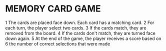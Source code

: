 
# MEMORY CARD GAME

1 The cards are placed face down. Each card has a matching card.
2 For each turn, the player select two cards.
3 If the cards match, they are removed from the board.
4 If the cards don't match, they are turned face down again.
5 At the end of the game, the player receives a score based on
6 the number of correct selections that were made

